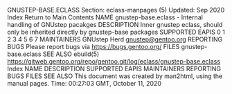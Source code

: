 GNUSTEP-BASE.ECLASS
Section: eclass-manpages (5)
Updated: Sep 2020
Index Return to Main Contents
NAME
gnustep-base.eclass - Internal handling of GNUstep pacakges
DESCRIPTION
Inner gnustep eclass, should only be inherited directly by gnustep-base packages
SUPPORTED EAPIS
0 1 2 3 4 5 6 7
MAINTAINERS
GNUstep Herd <gnustep@gentoo.org>
REPORTING BUGS
Please report bugs via https://bugs.gentoo.org/
FILES
gnustep-base.eclass
SEE ALSO
ebuild(5)
https://gitweb.gentoo.org/repo/gentoo.git/log/eclass/gnustep-base.eclass
Index
NAME
DESCRIPTION
SUPPORTED EAPIS
MAINTAINERS
REPORTING BUGS
FILES
SEE ALSO
This document was created by man2html, using the manual pages.
Time: 00:27:03 GMT, October 11, 2020